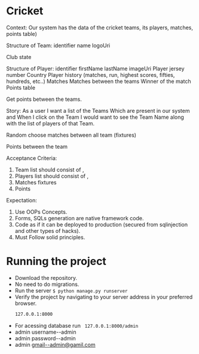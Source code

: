 # Cricket
 
Context: Our system has the data of the cricket teams, its players,
matches, points table)

Structure of Team:
identifier
name
logoUri

Club state

Structure of Player:
identifier
firstName
lastName
imageUri
Player jersey number
Country
Player history (matches, run, highest scores, fifties, hundreds, etc..)
Matches
Matches between the teams
Winner of the match
Points table

Get points between the teams.


Story: As a user I want a list of the Teams Which are present in our
system and When I click on the Team I would want to see the Team Name
along with the list of players of that Team.

Random choose matches between all team (fixtures)


Points between the team


Acceptance Criteria:
1. Team list should consist of <logo>, <Team Name>
2. Players list should consist of <image>, <lastName> <firstName>
3. Matches fixtures
4. Points



  Expectation:

1. Use OOPs Concepts.
2. Forms, SQLs generation are native framework code.
3. Code as if it can be deployed to production (secured from
sqlinjection and other types of hacks).
4. Must Follow solid principles.


# Running the project
  - Download the repository.
  - No need to do migrations.
  - Run the server
    ```$ python manage.py runserver```
  - Verify the project by navigating to your server address in your preferred browser.
    ```sh
    127.0.0.1:8000
  - For acessing database run
  ``` 127.0.0.1:8000/admin```
  - admin  username--admin
  - admin  password--admin
  - admin  gmail--admin@gamil.com
  



